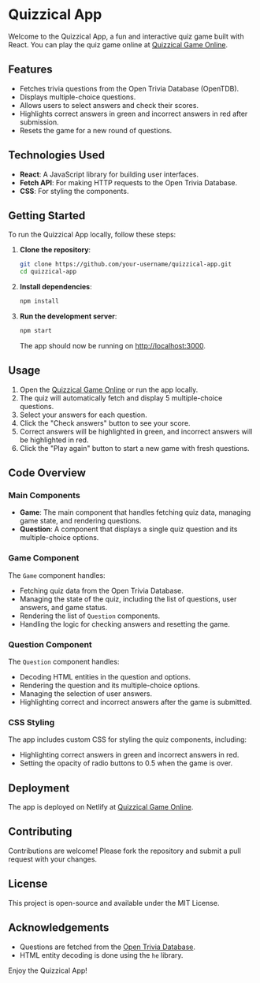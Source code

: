 # Quizzical App

Welcome to the Quizzical App, a fun and interactive quiz game built with React. You can play the quiz game online at [Quizzical Game Online](https://quizzical-game-online.netlify.app/).

## Features

- Fetches trivia questions from the Open Trivia Database (OpenTDB).
- Displays multiple-choice questions.
- Allows users to select answers and check their scores.
- Highlights correct answers in green and incorrect answers in red after submission.
- Resets the game for a new round of questions.

## Technologies Used

- **React**: A JavaScript library for building user interfaces.
- **Fetch API**: For making HTTP requests to the Open Trivia Database.
- **CSS**: For styling the components.

## Getting Started

To run the Quizzical App locally, follow these steps:

1. **Clone the repository**:

   ```bash
   git clone https://github.com/your-username/quizzical-app.git
   cd quizzical-app
   ```

2. **Install dependencies**:

   ```bash
   npm install
   ```

3. **Run the development server**:

   ```bash
   npm start
   ```

   The app should now be running on [http://localhost:3000](http://localhost:3000).

## Usage

1. Open the [Quizzical Game Online](https://quizzical-game-online.netlify.app/) or run the app locally.
2. The quiz will automatically fetch and display 5 multiple-choice questions.
3. Select your answers for each question.
4. Click the "Check answers" button to see your score.
5. Correct answers will be highlighted in green, and incorrect answers will be highlighted in red.
6. Click the "Play again" button to start a new game with fresh questions.

## Code Overview

### Main Components

- **Game**: The main component that handles fetching quiz data, managing game state, and rendering questions.
- **Question**: A component that displays a single quiz question and its multiple-choice options.

### Game Component

The `Game` component handles:

- Fetching quiz data from the Open Trivia Database.
- Managing the state of the quiz, including the list of questions, user answers, and game status.
- Rendering the list of `Question` components.
- Handling the logic for checking answers and resetting the game.

### Question Component

The `Question` component handles:

- Decoding HTML entities in the question and options.
- Rendering the question and its multiple-choice options.
- Managing the selection of user answers.
- Highlighting correct and incorrect answers after the game is submitted.

### CSS Styling

The app includes custom CSS for styling the quiz components, including:

- Highlighting correct answers in green and incorrect answers in red.
- Setting the opacity of radio buttons to 0.5 when the game is over.

## Deployment

The app is deployed on Netlify at [Quizzical Game Online](https://quizzical-game-online.netlify.app/).

## Contributing

Contributions are welcome! Please fork the repository and submit a pull request with your changes.

## License

This project is open-source and available under the MIT License.

## Acknowledgements

- Questions are fetched from the [Open Trivia Database](https://opentdb.com/).
- HTML entity decoding is done using the `he` library.

Enjoy the Quizzical App!
